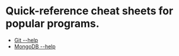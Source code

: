# Quick-reference cheat sheets for popular programs.

- [Git --help](git--help.md)
- [MongoDB --help](mongodb--help.md)

